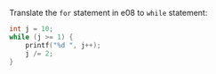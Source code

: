 Translate the `for` statement in e08 to `while` statement:
```c
int j = 10; 
while (j >= 1) {
    printf("%d ", j++);
    j /= 2;
}
```
